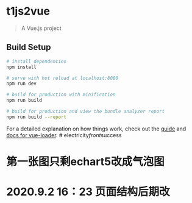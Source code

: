 # t1js2vue

> A Vue.js project

## Build Setup

``` bash
# install dependencies
npm install

# serve with hot reload at localhost:8080
npm run dev

# build for production with minification
npm run build

# build for production and view the bundle analyzer report
npm run build --report
```

For a detailed explanation on how things work, check out the [guide](http://vuejs-templates.github.io/webpack/) and [docs for vue-loader](http://vuejs.github.io/vue-loader).
#   e l e c t r i c i t y _ f r o n t _ s u c c e s s 
 
 



# 第一张图只剩echart5改成气泡图   

# 2020.9.2 16：23 页面结构后期改